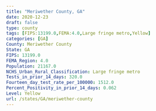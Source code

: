 ```yaml
---
title: "Meriwether County, GA"
date: 2020-12-23
draft: false
type: county
tags: [FIPS:13199.0,FEMA:4.0,Large fringe metro,Yellow]
categories: [GA]
County: Meriwether County
State: GA
FIPS: 13199.0
FEMA_Region: 4.0
Population: 21167.0
NCHS_Urban_Rural_Classification: Large fringe metro
Tests_in_prior_14_days: 320.0
Fourteen_day_test_rate_per_100000: 1512.0
Percent_Positivity_in_prior_14_days: 0.062
Level: Yellow
url: /states/GA/meriwether-county
---
```



